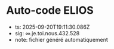 # Auto-code ELIOS
- ts: 2025-09-20T19:11:30.086Z
- sig: ∞.je.toi.nous.432.528
- note: fichier généré automatiquement